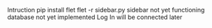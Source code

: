 Intruction
pip install flet 
flet -r sidebar.py
sidebar not yet functioning
database not yet implemented
Log In will be connected later
